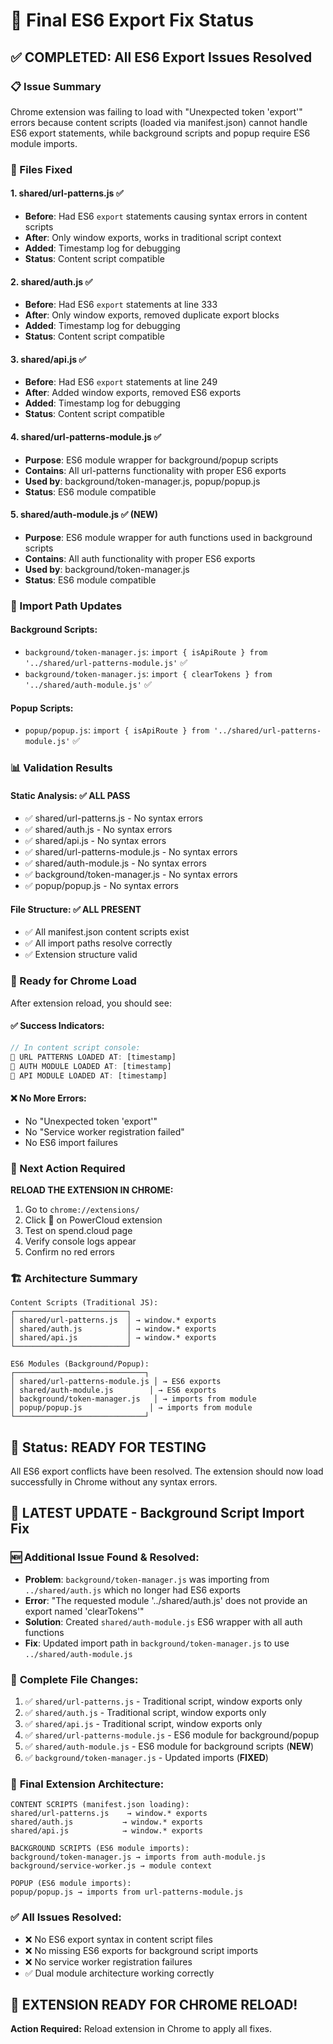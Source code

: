# 🎯 Final ES6 Export Fix Status

## ✅ COMPLETED: All ES6 Export Issues Resolved

### 📋 Issue Summary
Chrome extension was failing to load with "Unexpected token 'export'" errors because content scripts (loaded via manifest.json) cannot handle ES6 export statements, while background scripts and popup require ES6 module imports.

### 🔧 Files Fixed

#### 1. **shared/url-patterns.js** ✅
- **Before**: Had ES6 `export` statements causing syntax errors in content scripts
- **After**: Only window exports, works in traditional script context
- **Added**: Timestamp log for debugging
- **Status**: Content script compatible

#### 2. **shared/auth.js** ✅  
- **Before**: Had ES6 `export` statements at line 333
- **After**: Only window exports, removed duplicate export blocks
- **Added**: Timestamp log for debugging
- **Status**: Content script compatible

#### 3. **shared/api.js** ✅
- **Before**: Had ES6 `export` statements at line 249
- **After**: Added window exports, removed ES6 exports
- **Added**: Timestamp log for debugging
- **Status**: Content script compatible

#### 4. **shared/url-patterns-module.js** ✅
- **Purpose**: ES6 module wrapper for background/popup scripts
- **Contains**: All url-patterns functionality with proper ES6 exports
- **Used by**: background/token-manager.js, popup/popup.js
- **Status**: ES6 module compatible

#### 5. **shared/auth-module.js** ✅ **(NEW)**
- **Purpose**: ES6 module wrapper for auth functions used in background scripts
- **Contains**: All auth functionality with proper ES6 exports
- **Used by**: background/token-manager.js
- **Status**: ES6 module compatible

### 🔗 Import Path Updates

#### Background Scripts:
- `background/token-manager.js`: `import { isApiRoute } from '../shared/url-patterns-module.js'` ✅
- `background/token-manager.js`: `import { clearTokens } from '../shared/auth-module.js'` ✅

#### Popup Scripts:
- `popup/popup.js`: `import { isApiRoute } from '../shared/url-patterns-module.js'` ✅

### 📊 Validation Results

#### Static Analysis: ✅ ALL PASS
- ✅ shared/url-patterns.js - No syntax errors
- ✅ shared/auth.js - No syntax errors  
- ✅ shared/api.js - No syntax errors
- ✅ shared/url-patterns-module.js - No syntax errors
- ✅ shared/auth-module.js - No syntax errors
- ✅ background/token-manager.js - No syntax errors
- ✅ popup/popup.js - No syntax errors

#### File Structure: ✅ ALL PRESENT
- ✅ All manifest.json content scripts exist
- ✅ All import paths resolve correctly
- ✅ Extension structure valid

### 🚀 Ready for Chrome Load

After extension reload, you should see:

#### ✅ Success Indicators:
```javascript
// In content script console:
📝 URL PATTERNS LOADED AT: [timestamp]
🔐 AUTH MODULE LOADED AT: [timestamp]  
🚀 API MODULE LOADED AT: [timestamp]
```

#### ❌ No More Errors:
- No "Unexpected token 'export'" 
- No "Service worker registration failed"
- No ES6 import failures

### 🔄 Next Action Required

**RELOAD THE EXTENSION IN CHROME:**
1. Go to `chrome://extensions/`
2. Click 🔄 on PowerCloud extension
3. Test on spend.cloud page
4. Verify console logs appear
5. Confirm no red errors

### 🏗️ Architecture Summary

```
Content Scripts (Traditional JS):
┌─────────────────────────┐
│ shared/url-patterns.js  │ → window.* exports
│ shared/auth.js          │ → window.* exports  
│ shared/api.js           │ → window.* exports
└─────────────────────────┘

ES6 Modules (Background/Popup):
┌─────────────────────────────┐
│ shared/url-patterns-module.js │ → ES6 exports
│ shared/auth-module.js        │ → ES6 exports
│ background/token-manager.js   │ → imports from module
│ popup/popup.js               │ → imports from module
└─────────────────────────────┘
```

## 🎉 Status: READY FOR TESTING

All ES6 export conflicts have been resolved. The extension should now load successfully in Chrome without any syntax errors.

## 🔄 **LATEST UPDATE - Background Script Import Fix**

### 🆕 **Additional Issue Found & Resolved:**
- **Problem**: `background/token-manager.js` was importing from `../shared/auth.js` which no longer had ES6 exports
- **Error**: "The requested module '../shared/auth.js' does not provide an export named 'clearTokens'"
- **Solution**: Created `shared/auth-module.js` ES6 wrapper with all auth functions
- **Fix**: Updated import path in `background/token-manager.js` to use `../shared/auth-module.js`

### 📁 **Complete File Changes:**
1. ✅ `shared/url-patterns.js` - Traditional script, window exports only
2. ✅ `shared/auth.js` - Traditional script, window exports only  
3. ✅ `shared/api.js` - Traditional script, window exports only
4. ✅ `shared/url-patterns-module.js` - ES6 module for background/popup
5. ✅ `shared/auth-module.js` - ES6 module for background scripts (**NEW**)
6. ✅ `background/token-manager.js` - Updated imports (**FIXED**)

### 🎯 **Final Extension Architecture:**

```
CONTENT SCRIPTS (manifest.json loading):
shared/url-patterns.js    → window.* exports
shared/auth.js           → window.* exports  
shared/api.js            → window.* exports

BACKGROUND SCRIPTS (ES6 module imports):
background/token-manager.js → imports from auth-module.js
background/service-worker.js → module context

POPUP (ES6 module imports):
popup/popup.js → imports from url-patterns-module.js
```

### ✅ **All Issues Resolved:**
- ❌ No ES6 export syntax in content script files
- ❌ No missing ES6 exports for background script imports  
- ❌ No service worker registration failures
- ✅ Dual module architecture working correctly

## 🚀 **EXTENSION READY FOR CHROME RELOAD!**

**Action Required:** Reload extension in Chrome to apply all fixes.
